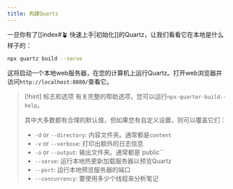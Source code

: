 ```yaml
---
title: 构建Quartz
---
```


一旦你有了[[index#🪴 快速上手|初始化]]的Quartz，让我们看看它在本地是什么样子的：

```bash
npx quartz build --serve
```

这将启动一个本地web服务器，在您的计算机上运行Quartz。打开web浏览器并访问`http://localhost:8080/`查看它。

> [!hint] 标志和选项
> 有关完整的帮助选项，您可以运行`npx-quarter-build--help`。
>
> 其中大多数都有合理的默认值，但如果您有自定义设置，则可以覆盖它们：
>
> - `-d` or `--directory`: 内容文件夹。通常都是`content`
> - `-v` or `--verbose`: 打印出额外的日志信息
> - `-o` or `--output`: 输出文件夹。通常都是`public``
> - `--serve`: 运行本地热更新加载服务器以预览Quartz
> - `--port`: 运行本地预览服务器的端口
> - `--concurrency`: 要使用多少个线程来分析笔记
